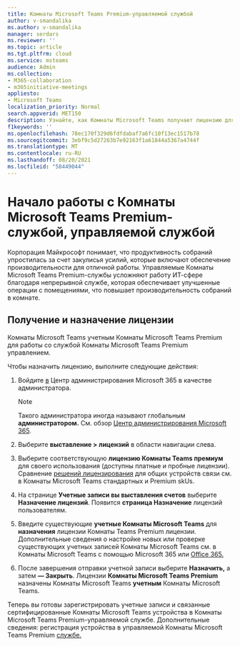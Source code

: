 ```yaml
---
title: Комнаты Microsoft Teams Premium-управляемой службой
author: v-smandalika
ms.author: v-smandalika
manager: serdars
ms.reviewer: ''
ms.topic: article
ms.tgt.pltfrm: cloud
ms.service: msteams
audience: Admin
ms.collection:
- M365-collaboration
- m365initiative-meetings
appliesto:
- Microsoft Teams
localization_priority: Normal
search.appverid: MET150
description: Узнайте, как Комнаты Microsoft Teams получает лицензию для доступа к службе Комнаты Microsoft Teams с премиум-управлением.
f1keywords: ''
ms.openlocfilehash: 78ec170f329d6fdfdabaf7a6fc10f13ec1517b78
ms.sourcegitcommit: 3ebf9c5d27263b7e92163f1a61844a5367a4744f
ms.translationtype: MT
ms.contentlocale: ru-RU
ms.lasthandoff: 08/20/2021
ms.locfileid: "58449044"
---
```

# <a name="getting-started-with-microsoft-teams-rooms-premium-managed-service"></a>Начало работы с Комнаты Microsoft Teams Premium-службой, управляемой службой

Корпорация Майкрософт понимает, что продуктивность собраний упростилась за счет закулисья усилий, которые включают обеспечение производительности для отличной работы. Управляемые Комнаты Microsoft Teams Premium-службы усложняют работу ИТ-сфере благодаря непрерывной службе, которая обеспечивает улучшенные операции с помещениями, что повышает производительность собраний в комнате.

## <a name="obtain-and-assign-a-license"></a>Получение и назначение лицензии

Комнаты Microsoft Teams учетным Комнаты Microsoft Teams Premium для работы со службой Комнаты Microsoft Teams Premium управлением.

Чтобы назначить лицензию, выполните следующие действия:

1. Войдите [в](https://admin.microsoft.com) Центр администрирования Microsoft 365 в качестве администратора.

    > [!NOTE]
    > Такого администратора иногда называют глобальным **администратором.** См. обзор [Центр администрирования Microsoft 365](/microsoft-365/business-video/admin-center-overview).

2. Выберите **выставление > лицензий** в области навигации слева.
3. Выберите соответствующую **лицензию Комнаты Teams премиум** для своего использования (доступны платные и пробные лицензии). Сравнение [решений лицензирования](rooms-licensing.md) для общих устройств связи см. в Комнаты Microsoft Teams стандартных и Premium skUs.
4. На странице **Учетные записи вы выставления счетов** выберите **Назначение лицензий**. Появится **страница Назначение** лицензий пользователям.
5. Введите существующие **учетные Комнаты Microsoft Teams** для **назначения** лицензии Комнаты Teams Premium лицензии. Дополнительные сведения о настройке новых или проверке существующих учетных записей Комнаты Microsoft Teams см. в Комнаты Microsoft Teams с помощью Microsoft 365 или [Office 365.](with-office-365.md)
6. После завершения отправки учетной записи выберите **Назначить,** а затем **— Закрыть**. Лицензии **Комнаты Microsoft Teams Premium** назначены Комнаты Microsoft Teams **учетным** Комнаты Microsoft Teams.

Теперь вы готовы зарегистрировать учетные записи и связанные сертифицированные Комнаты Microsoft Teams устройства в Комнаты Microsoft Teams Premium-управляемой службе. Дополнительные сведения: регистрация устройства в управляемой Комнаты Microsoft Teams Premium [службе.](enrolling-mtrp-managed-service.md)
